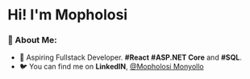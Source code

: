 # Hi! I'm Mopholosi

### 👋 About Me:

- 🌱 Aspiring Fullstack Developer. **#React** **#ASP.NET Core** and **#SQL**.
- 🐦 You can find me on **LinkedIN**, [@Mopholosi Monyollo](https://www.linkedin.com/in/mopholosi-monyollo-b184001b2/)


